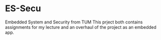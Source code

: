 # ES-Secu
Embedded System and Security from TUM
This prject both contains assignments for my lecture and an overhaul of the project as an embedded app.